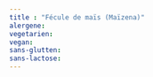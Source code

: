 ```yaml
---
title : "Fécule de maïs (Maïzena)"
alergene:
vegetarien:
vegan:
sans-glutten:
sans-lactose:
--- 
```

